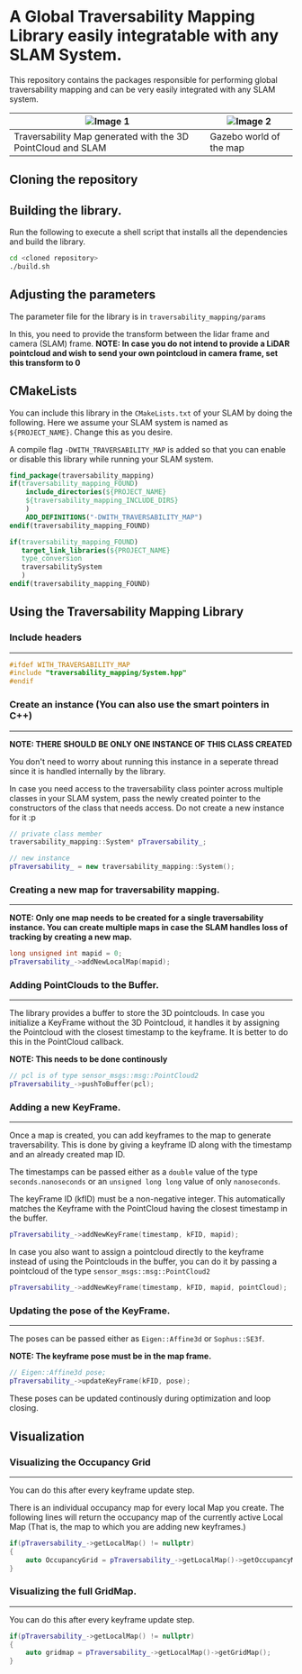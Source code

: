 # A Global Traversability Mapping Library easily integratable with any SLAM System.

This repository contains the packages responsible for performing global traversability mapping and can be very easily integrated with any SLAM system.

| ![Image 1](images/traversability_map.gif) | ![Image 2](images/gazebo.gif) |
|-------------------------|-------------------------|
| Traversability Map generated with the 3D PointCloud and SLAM | Gazebo world of the map|

## Cloning the repository

## Building the library.

Run the following to execute a shell script that installs all the dependencies and build the library.
```bash
cd <cloned repository>
./build.sh
```

## Adjusting the parameters
The parameter file for the library is in ```traversability_mapping/params```

In this, you need to provide the transform between the lidar frame and camera (SLAM) frame.
**NOTE: In case you do not intend to provide a LiDAR pointcloud and wish to send your own pointcloud in camera frame, set this transform to 0**

## CMakeLists
You can include this library in the ```CMakeLists.txt``` of your SLAM by doing the following.
Here we assume your SLAM system is named as ```${PROJECT_NAME}```. Change this as you desire.

A compile flag ```-DWITH_TRAVERSABILITY_MAP``` is added so that you can enable or disable this library while running your SLAM system.

```cmake
find_package(traversability_mapping)
if(traversability_mapping_FOUND)
    include_directories(${PROJECT_NAME}
    ${traversability_mapping_INCLUDE_DIRS}
    )
    ADD_DEFINITIONS("-DWITH_TRAVERSABILITY_MAP")
endif(traversability_mapping_FOUND)

if(traversability_mapping_FOUND)
   target_link_libraries(${PROJECT_NAME}
   type_conversion
   traversabilitySystem
   )
endif(traversability_mapping_FOUND)
```

## Using the Traversability Mapping Library
### Include headers
-----------------------------
```c++
#ifdef WITH_TRAVERSABILITY_MAP
#include "traversability_mapping/System.hpp"
#endif
```

### Create an instance (You can also use the smart pointers in C++)
-----------------------------
**NOTE: THERE SHOULD BE ONLY ONE INSTANCE OF THIS CLASS CREATED**

You don't need to worry about running this instance in a seperate thread since it is handled internally by the library.

In case you need access to the traversability class pointer across multiple classes in your SLAM system, pass the newly created pointer to the constructors of the class that needs access. Do not create a new instance for it :p

```c++
// private class member
traversability_mapping::System* pTraversability_;

// new instance
pTraversability_ = new traversability_mapping::System();
```

### Creating a new map for traversability mapping.
-----------------------------
**NOTE: Only one map needs to be created for a single traversability instance. You can create multiple maps in case the SLAM handles loss of tracking by creating a new map.**

```c++
long unsigned int mapid = 0;
pTraversability_->addNewLocalMap(mapid);
```

### Adding PointClouds to the Buffer.
-----------------------------
The library provides a buffer to store the 3D pointclouds. In case you initialize a KeyFrame without the 3D Pointcloud, it handles it by assigning the Pointcloud with the closest timestamp to the keyframe.
It is better to do this in the PointCloud callback.

**NOTE: This needs to be done continously**

```c++
// pcl is of type sensor_msgs::msg::PointCloud2
pTraversability_->pushToBuffer(pcl); 
```

### Adding a new KeyFrame.
-----------------------------
Once a map is created, you can add keyframes to the map to generate traversability. This is done by giving a keyframe ID along with the timestamp and an already created map ID.

The timestamps can be passed either as a ```double``` value of the type ```seconds.nanoseconds``` or an ```unsigned long long``` value of only ```nanoseconds```.

The keyFrame ID (kfID) must be a non-negative integer.
This automatically matches the Keyframe with the PointCloud having the closest timestamp in the buffer.
```c++
pTraversability_->addNewKeyFrame(timestamp, kFID, mapid);
```

In case you also want to assign a pointcloud directly to the keyframe instead of using the Pointclouds in the buffer, you can do it by passing a pointcloud of the type ```sensor_msgs::msg::PointCloud2```
```c++
pTraversability_->addNewKeyFrame(timestamp, kFID, mapid, pointCloud);
```

### Updating the pose of the KeyFrame.
-----------------------------
The poses can be passed either as ```Eigen::Affine3d``` or ```Sophus::SE3f```.

**NOTE: The keyframe pose must be in the map frame.** 
```c++
// Eigen::Affine3d pose;
pTraversability_->updateKeyFrame(kFID, pose);
```
These poses can be updated continously during optimization and loop closing.


## Visualization
### Visualizing the Occupancy Grid
-----------------------------
You can do this after every keyframe update step.

There is an individual occupancy map for every local Map you create. The following lines will return the occupancy map of the currently active Local Map (That is, the map to which you are adding new keyframes.)

```c++
if(pTraversability_->getLocalMap() != nullptr)
{
    auto OccupancyGrid = pTraversability_->getLocalMap()->getOccupancyMap();
}
```

### Visualizing the full GridMap.
-----------------------------
You can do this after every keyframe update step.

```c++
if(pTraversability_->getLocalMap() != nullptr)
{
    auto gridmap = pTraversability_->getLocalMap()->getGridMap();
}
```
